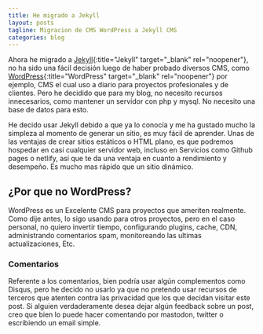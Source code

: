 ```yaml
---
title: He migrado a Jekyll
layout: posts
tagline: Migracion de CMS WordPress a Jekyll CMS
categories: blog
---
```


Ahora he migrado a [Jekyll](https://jekyllrb.com/){:title="Jekyll" target="_blank" rel="noopener"}, no ha sido una fácil decisión luego de haber probado diversos CMS, como [WordPress](https://wordpress.org){:title="WordPress" target="_blank" rel="noopener"} por ejemplo, CMS el cual uso a diario para proyectos profesionales y de clientes. Pero he decidido que para my blog, no necesito recursos innecesarios, como mantener un servidor con php y mysql. No necesito una base de datos para esto.

He decido usar Jekyll debido a que ya lo conocía y me ha gustado mucho la simpleza al momento de generar un sitio, es muy fácil de aprender. Unas de las ventajas de crear sitios estáticos o HTML plano, es que podremos hospedar en casi cualquier servidor web, incluso en Servicios como Github pages o netlify, así que te da una ventaja en cuanto a rendimiento y desempeño. Es mucho mas rápido que un sitio dinámico.

## ¿Por que no WordPress?

WordPress es un Excelente CMS para proyectos que ameriten realmente. Como dije antes, lo sigo usando para otros proyectos, pero en el caso personal, no quiero invertir tiempo, configurando plugins, cache, CDN, administrando comentarios spam, monitoreando las ultimas actualizaciones, Etc.

### Comentarios

Referente a los comentarios, bien podría usar algún complementos como Disqus, pero he decido no usarlo ya que no pretendo usar recursos de terceros que atenten contra las privacidad que los que decidan visitar este post. Si alguien verdaderamente desea dejar algún feedback sobre un post, creo que bien lo puede hacer comentando por mastodon, twitter o escribiendo un email simple.
